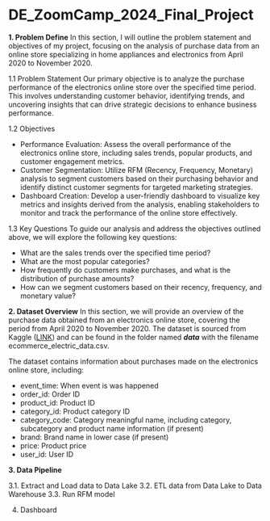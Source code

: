# DE_ZoomCamp_2024_Final_Project
**1. Problem Define**
In this section, I will outline the problem statement and objectives of my project, focusing on the analysis of purchase data from an online store specializing in home appliances and electronics from April 2020 to November 2020.

1.1 Problem Statement
Our primary objective is to analyze the purchase performance of the electronics online store over the specified time period. This involves understanding customer behavior, identifying trends, and uncovering insights that can drive strategic decisions to enhance business performance.

1.2 Objectives
- Performance Evaluation: Assess the overall performance of the electronics online store, including sales trends, popular products, and customer engagement metrics.
- Customer Segmentation: Utilize RFM (Recency, Frequency, Monetary) analysis to segment customers based on their purchasing behavior and identify distinct customer segments for targeted marketing strategies.
- Dashboard Creation: Develop a user-friendly dashboard to visualize key metrics and insights derived from the analysis, enabling stakeholders to monitor and track the performance of the online store effectively.
  
1.3 Key Questions
To guide our analysis and address the objectives outlined above, we will explore the following key questions:
- What are the sales trends over the specified time period?
- What are the most popular categories?
- How frequently do customers make purchases, and what is the distribution of purchase amounts?
- How can we segment customers based on their recency, frequency, and monetary value?
  

**2. Dataset Overview**
In this section, we will provide an overview of the purchase data obtained from an electronics online store, covering the period from April 2020 to November 2020. The dataset is sourced from Kaggle ([LINK](https://www.kaggle.com/datasets/mkechinov/ecommerce-purchase-history-from-electronics-store?rvi=1)) and can be found in the folder named _**data**_ with the filename ecommerce_electric_data.csv.

The dataset contains information about purchases made on the electronics online store, including:
- event_time: When event is was happened
- order_id: Order ID
- product_id: Product ID
- category_id: Product category ID
- category_code: Category meaningful name, including category, subcategory and product name information (if present)
- brand: Brand name in lower case (if present)
- price: Product price
- user_id: User ID

**3. Data Pipeline**

3.1. Extract and Load data to Data Lake 
3.2. ETL data from Data Lake to Data Warehouse
3.3. Run RFM model

4. Dashboard
   
